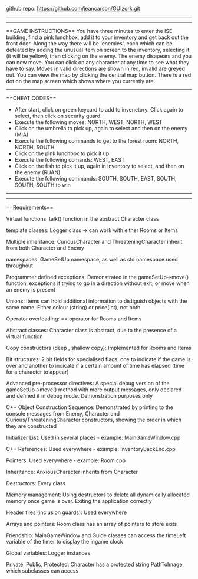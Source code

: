 github repo: https://github.com/jeancarson/GUIzork.git

*****
*****
==GAME INSTRUCTIONS==
You have three minutes to enter the ISE building, find a pink lunchbox, add it to your inventory and get back out the front door.
Along the way there will be 'enemies', each which can be defeated by adding the unusual item on screen to the inventory, selecting it (it will be yellow), then clicking on the enemy. The enemy disapears and you can now move. You can click on any character at any time to see what they have to say.
Moves in valid directions are shown in red, invalid are greyed out.
You can view the map by clicking the central map button. There is a red dot on the map screen which shows where you currently are.

*****

==CHEAT CODES==
* After start, click on green keycard to add to invenetory. Click again to select, then click on security guard.
* Execute the following moves: NORTH, WEST, NORTH, WEST
* Click on the umbrella to pick up, again to select and then on the enemy (MIA)
* Execute the following commands to get to the forest room: NORTH, NORTH, SOUTH
* Click on the pink lunchbox to pick it up
* Execute the following comands: WEST, EAST
* Click on the fish to pick it up, again in inventory to select, and then on the enemy (RUAN)
* Execute the following commands: SOUTH, SOUTH, EAST, SOUTH, SOUTH, SOUTH to win

*****
*****

==Requirements==


Virtual functions:                                    talk() function in the abstract Character class

template classes:                                     Logger class -> can work with either Rooms or Items 

Multiple inheritance:                                 CuriousCharacter and ThreateningCharacter inherit from both Character and Enemy

namespaces:                                           GameSetUp namespace, as well as std namespace used throughout

Programmer defined exceptions:                        Demonstrated in the gameSetUp->move() function, exceptions if trying to go in a direction without exit, or move when an enemy is present

Unions:                                               Items can hold additional information to distiguish objects with the same name. Either colour (string) or price(int), not both

Operator overloading:                                 == operator for Rooms and Items

Abstract classes:                                    Character class is abstract, due to the presence of a virtual function

Copy constructors (deep , shallow copy):             Implemented for Rooms and Items

Bit structures:                                      2 bit fields for specialised flags, one to indicate if the game is over and another to indicate if a certain amount of time has elapsed (time for a character to appear)

Advanced pre-processor directives:                   A special debug version of the gameSetUp->move() method with more output messages, only declared and defined if in debug mode. Demonstration purposes only

C++ Object Construction Sequence:                    Demonstrated by printing to the console messages from Enemy, Character and Curious/ThreateningCharacter constructors, showing the order in which they are constructed

Initializer List:                                    Used in several places - example: MainGameWindow.cpp

C++ References:                                      Used everywhere - example: InventoryBackEnd.cpp

Pointers:                                            Used everywhere - example: Room.cpp

Inheritance:                                         AnxiousCharacter inherits from Character

Destructors:                                         Every class

Memory management:                                   Using destructors to delete all dynamically allocated memory once game is over. Exiting the application correctly

Header files (inclusion guards):                     Used everywhere

Arrays and pointers:                                 Room class has an array of pointers to store exits

Friendship:                                          MainGameWindow and Guide classes can access the timeLeft variable of the timer to display the ingame clock

Global variables:                                    Logger instances

Private, Public, Protected:                          Character has a protected string PathToImage, which subclasses can access
